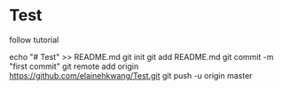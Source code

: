 # Test
follow tutorial

echo "# Test" >> README.md
git init
git add README.md
git commit -m "first commit"
git remote add origin https://github.com/elainehkwang/Test.git
git push -u origin master
